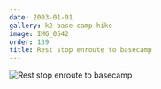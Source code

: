 ```yaml
---
date: 2003-01-01
gallery: k2-base-camp-hike
image: IMG_0542
order: 139
title: Rest stop enroute to basecamp
---
```


![Rest stop enroute to basecamp](./IMG_0542)